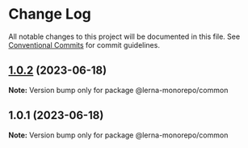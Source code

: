 # Change Log

All notable changes to this project will be documented in this file.
See [Conventional Commits](https://conventionalcommits.org) for commit guidelines.

## [1.0.2](https://github.com/ninjasujan/lerna-monorepo/compare/v1.0.1...v1.0.2) (2023-06-18)

**Note:** Version bump only for package @lerna-monorepo/common





## 1.0.1 (2023-06-18)

**Note:** Version bump only for package @lerna-monorepo/common

